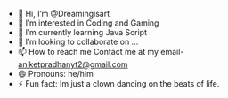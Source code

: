- 👋 Hi, I’m @Dreamingisart
- 👀 I’m interested in Coding and Gaming
- 🌱 I’m currently learning Java Script
- 💞️ I’m looking to collaborate on ...
- 📫 How to reach me Contact me at my email- aniketpradhanyt2@gmail.com
- 😄 Pronouns: he/him
- ⚡ Fun fact: Im just a clown dancing on the beats of life.

<!---
Dreamingisart/Dreamingisart is a ✨ special ✨ repository because its `README.md` (this file) appears on your GitHub profile.
You can click the Preview link to take a look at your changes.
--->
